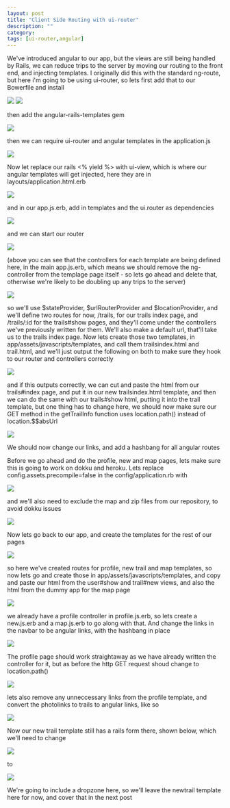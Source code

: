 ```yaml
---
layout: post
title: "Client Side Routing with ui-router"
description: ""
category: 
tags: [ui-router,angular]
---
```

We've introduced angular to our app, but the views are still being handled by Rails, we can reduce trips to the server by moving our routing to the front end, and injecting templates. I originally did this with the standard ng-route, but here i'm going to be using ui-router, so lets first add that to our Bowerfile and install

<img src="http://salterhebble.com/blogpics/ui1.jpg">

<img src="http://salterhebble.com/blogpics/ui2.jpg">

then add the angular-rails-templates gem 

<img src="http://salterhebble.com/blogpics/uigem.jpg">

then we can require ui-router and angular templates in the application.js


<img src="http://salterhebble.com/blogpics/ui3.jpg">

Now let replace our rails <% yield %> with ui-view, which is where our angular templates will get injected, here they are in layouts/application.html.erb

<img src="http://salterhebble.com/blogpics/ui4.jpg">

and in our app.js.erb, add in templates and the ui.router as dependencies

<img src="http://salterhebble.com/blogpics/ui5.jpg">

and we can start our router 

<img src="http://salterhebble.com/blogpics/ui6.jpg">

(above you can see that the controllers for each template are being defined here, in the main app.js.erb, which means we should remove the ng-controller from the templage page itself - so lets go ahead and delete that, otherwise we're likely to be doubling up any trips to the server)

<img src="http://salterhebble.com/blogpics/remove.jpg">

so we'll use $stateProvider, $urlRouterProvider and $locationProvider, and we'll define two routes for now, /trails, for our trails index page, and /trails/:id for the trails#show pages, and they'll come under the controllers we've previously written for them. We'll also make a default url, that'll take us to the trails index page. Now lets create those two templates, in app/assets/javascripts/templates, and call them trailsindex.html and trail.html, and we'll just output the following on both to make sure they hook to our router and controllers correctly

<img src="http://salterhebble.com/blogpics/ui7.jpg">

and if this outputs correctly, we can cut and paste the html from our trails#index page, and put it in our new trailsindex.html template, and then we can do the same with our trails#show html, putting it into the trail template, but one thing has to change here, we should now make sure our GET method in the getTrailInfo function uses location.path() instead of location.$$absUrl

<img src="http://salterhebble.com/blogpics/ui8.jpg">

We should now change our links, and add a hashbang for all angular routes

Before we go ahead and do the profile, new and map pages, lets make sure this is going to work on dokku and heroku. Lets replace config.assets.precompile=false in the config/application.rb with

<img src="http://salterhebble.com/blogpics/precompile.jpg">

and we'll also need to exclude the map and zip files from our repository, to avoid dokku issues 

<img src="http://salterhebble.com/blogpics/gitrm.jpg">


Now lets go back to our app, and create the templates for the rest of our pages

<img src="http://salterhebble.com/blogpics/ui12.jpg">

so here we've created routes for profile, new trail and map templates, so now lets go and create those in app/assets/javascripts/templates, and copy and paste our html from the user#show and trail#new views, and also the html from the dummy app for the map page

<img src="http://salterhebble.com/blogpics/ui13.jpg">

we already have a profile controller in profile.js.erb, so lets create a new.js.erb and a map.js.erb to go along with that. And change the links in the navbar to be angular links, with the hashbang in place

<img src="http://salterhebble.com/blogpics/links.jpg">

The profile page should work straightaway as we have already written the controller for it, but as before the http GET request shoud change to location.path()

<img src="http://salterhebble.com/blogpics/ui15.jpg">

lets also remove any unneccessary links from the profile template, and convert the photolinks to trails to angular links, like so

<img src="http://salterhebble.com/blogpics/lastone.jpg">


Now our new trail template still has a rails form there, shown below, which we'll need to change

<img src="http://salterhebble.com/blogpics/railsform.jpg">

to 

<img src="http://salterhebble.com/blogpics/angform.jpg">

We're going to include a dropzone here, so we'll leave the newtrail template here for now, and cover that in the next post







